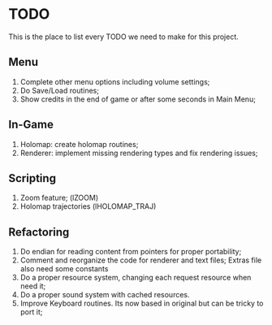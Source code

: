 # TODO #

This is the place to list every TODO we need to make for this project.

## Menu ##

  1. Complete other menu options including volume settings;
  1. Do Save/Load routines;
  1. Show credits in the end of game or after some seconds in Main Menu;


## In-Game ##

  1. Holomap: create holomap routines;
  1. Renderer: implement missing rendering types and fix rendering issues;


## Scripting ##

  1. Zoom feature; (lZOOM)
  1. Holomap trajectories (lHOLOMAP\_TRAJ)


## Refactoring ##

  1. Do endian for reading content from pointers for proper portability;
  1. Comment and reorganize the code for renderer and text files; Extras file also need some constants
  1. Do a proper resource system, changing each request resource when need it;
  1. Do a proper sound system with cached resources.
  1. Improve Keyboard routines. Its now based in original but can be tricky to port it;
